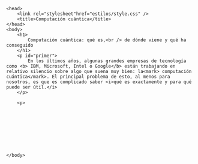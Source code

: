 <!DOCTYPE html>
    <head>
        <link rel="stylesheet"href="estilos/style.css" />
        <title>Computación cuántica</title>
    </head>
    <body>
        <h1>
            Computación cuántica: qué es,<br /> de dónde viene y qué ha conseguido
        </h1>
        <p id="primer">
            En los últimos años, algunas grandes empresas de tecnología como <b> IBM, Microsoft, Intel o Google</b> están trabajando en relativo silencio sobre algo que suena muy bien: la<mark> computación cuántica</mark>. El principal problema de esto, al menos para nosotros, es que es complicado saber <i>qué es exactamente y para qué puede ser útil.</i>
        </p>

        <p>
            






            

    </body>
</html>
